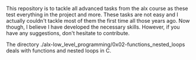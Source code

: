 This repository is to tackle all advanced tasks from the alx course as these test everything in the project and more.
These tasks are not easy and I actually couldn't tackle most of them the first time all those years ago. Now though, I believe I have developed the necessary skills.
However, if you have any suggestions, don't hesitate to contribute.

The directory ./alx-low_level_programming/0x02-functions_nested_loops deals with functions and nested loops in C.
